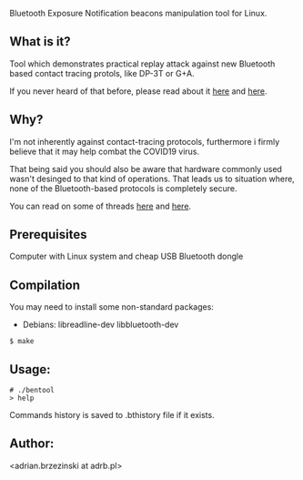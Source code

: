 
Bluetooth Exposure Notification beacons manipulation tool for Linux.

## What is it?

Tool which demonstrates practical replay attack against new Bluetooth based
contact tracing protols, like DP-3T or G+A.

If you never heard of that before, please read about it [here](https://github.com/DP-3T/documents/blob/master/DP3T%20-%20Simplified%20Three%20Page%20Brief.pdf) and [here](https://www.apple.com/covid19/contacttracing/).

## Why?

I'm not inherently against contact-tracing protocols, furthermore i firmly
believe that it may help combat the COVID19 virus.

That being said you should also be aware that hardware commonly used
wasn't desinged to that kind of operations. That leads us to situation where,
none of the Bluetooth-based protocols is completely secure.

You can read on some of threads [here](https://www.eff.org/deeplinks/2020/04/apple-and-googles-covid-19-exposure-notification-api-questions-and-answers) and [here](https://eprint.iacr.org/2020/399.pdf).

## Prerequisites

Computer with Linux system and cheap USB Bluetooth dongle

## Compilation

You may need to install some non-standard packages:

  - Debians: libreadline-dev libbluetooth-dev

```
$ make
```

## Usage:

```
# ./bentool
> help
```

Commands history is saved to .bthistory file if it exists.

## Author:
<adrian.brzezinski at adrb.pl>
